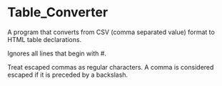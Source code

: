 # Table_Converter
A program that converts from CSV (comma separated value) format to HTML table declarations.

Ignores all lines that begin with #.

Treat escaped commas as regular characters. A comma is considered escaped if it is preceded by a backslash.
